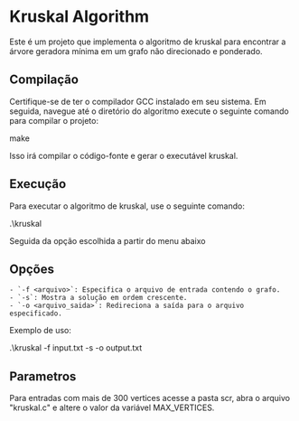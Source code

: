 # Kruskal Algorithm

Este é um projeto que implementa o algoritmo de kruskal para encontrar a árvore geradora mínima em um grafo não direcionado e ponderado.

## Compilação

Certifique-se de ter o compilador GCC instalado em seu sistema. Em seguida, navegue até o diretório do algoritmo execute o seguinte comando para compilar o projeto:

make

Isso irá compilar o código-fonte e gerar o executável kruskal.

## Execução

Para executar o algoritmo de kruskal, use o seguinte comando:

.\kruskal

Seguida da opção escolhida a partir do menu abaixo

## Opções

	- `-f <arquivo>`: Especifica o arquivo de entrada contendo o grafo.
	- `-s`: Mostra a solução em ordem crescente.
	- `-o <arquivo_saida>`: Redireciona a saída para o arquivo especificado.

Exemplo de uso:

.\kruskal -f input.txt -s -o output.txt

## Parametros

Para entradas com mais de 300 vertices acesse a pasta scr, abra o arquivo "kruskal.c" e altere o valor da variável MAX_VERTICES.
